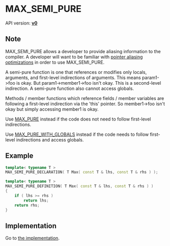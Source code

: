 # MAX_SEMI_PURE

API version: [**v0**](../../v0.md)

## Note

MAX_SEMI_PURE allows a developer to provide aliasing information to the compiler.
A developer will want to be familiar with [pointer aliasing optimizations](AliasingOptimizations.md) in order to use MAX_SEMI_PURE.

A semi-pure function is one that references or modifies only locals, arguments, and first-level indirections of arguments.
This means param1->foo is okay.
But param1->member1->foo isn't okay. This is a second-level indirection.
A semi-pure function also cannot access globals.

Methods / member functions which reference fields / member variables are following a first-level indirection via the 'this' pointer.
So member1->foo isn't okay but simply accessing member1 is okay.

Use [MAX_PURE](MAX_PURE.md) instead if the code does not need to follow first-level indirections.

Use [MAX_PURE_WITH_GLOBALS](MAX_PURE_WITH_GLOBALS.md) instead if the code needs to follow first-level indirections and access globals.

## Example

```c++
template< typename T >
MAX_SEMI_PURE_DECLARATION( T Max( const T & lhs, const T & rhs ) );

template< typename T >
MAX_SEMI_PURE_DEFINITION( T Max( const T & lhs, const T & rhs ) )
{
	if ( lhs >= rhs )
		return lhs;
	return rhs;
}
```

## Implementation

Go to [the implementation](../../../../Code/Include/max/Compiling/AliasingOptimizations.hpp#L50).
